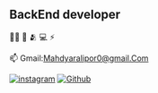 
## BackEnd developer

🚫🐊 🧠 🫂 💻 ⚡️

📫 Gmail:Mahdyaralipor0@gmail.Com 

[![instagram](https://img.shields.io/badge/instagram-0A66C2?style=for-the-badge&logo=instagram&logoColor=red)](https://instagram.com/mahdyarg)
[![Github](https://img.shields.io/badge/git-1DA1F2?style=for-the-badge&logo=git&logoColor=white)](https://github.com/mahdyaralipor)

